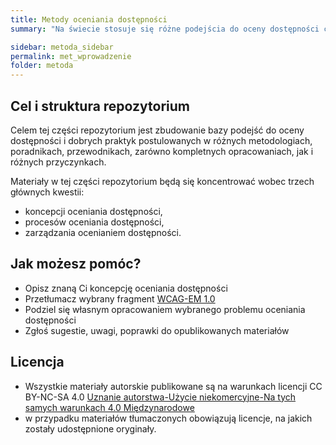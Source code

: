 ```yaml
---
title: Metody oceniania dostępności
summary: "Na świecie stosuje się różne podejścia do oceny dostępności cyfrowej. Specjaliści wciąż podejmują nowe próby zdefiniowania skutecznych i efektywnych procedur testowania, opracowania nowych, coraz lepszych narzędzi wspierających procesy oceniania."

sidebar: metoda_sidebar
permalink: met_wprowadzenie
folder: metoda
---
```


## Cel i struktura repozytorium
Celem tej części repozytorium jest zbudowanie bazy podejść do oceny dostępności i dobrych praktyk postulowanych w różnych metodologiach, poradnikach, przewodnikach, zarówno kompletnych opracowaniach, jak i różnych przyczynkach.

Materiały w tej części repozytorium będą się koncentrować wobec trzech głównych kwestii:
- koncepcji oceniania dostępności,
- procesów oceniania dostępności,
- zarządzania ocenianiem dostępności.

## Jak możesz pomóc?
- Opisz znaną Ci koncepcję oceniania dostępności
- Przetłumacz wybrany fragment [WCAG-EM 1.0](https://www.w3.org/TR/WCAG-EM/)
- Podziel się własnym opracowaniem wybranego problemu oceniania dostępności
- Zgłoś sugestie, uwagi, poprawki do opublikowanych materiałów

## Licencja
- Wszystkie materiały autorskie publikowane są na warunkach licencji CC BY-NC-SA 4.0
[Uznanie autorstwa-Użycie niekomercyjne-Na tych samych warunkach 4.0 Międzynarodowe](https://creativecommons.org/licenses/by-nc-sa/4.0/deed.pl) 
- w przypadku materiałów tłumaczonych obowiązują licencje, na jakich zostały udostępnione oryginały. 
